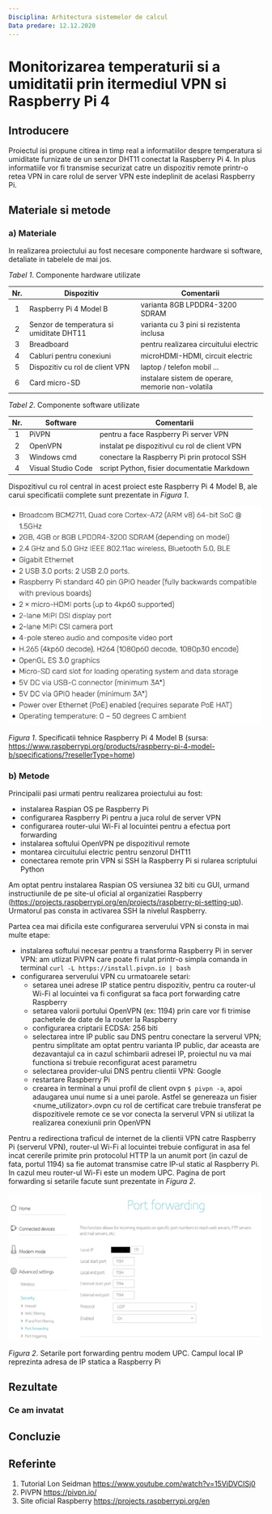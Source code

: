 ```yaml
--- 
Disciplina: Arhitectura sistemelor de calcul
Data predare: 12.12.2020
---
```


# Monitorizarea temperaturii si a umiditatii prin itermediul VPN si Raspberry Pi 4

## Introducere

Proiectul isi propune citirea in timp real a informatiilor despre temperatura si umiditate furnizate de un senzor DHT11 conectat la Raspberry Pi 4. In plus informatiile vor fi transmise securizat catre un dispozitiv remote printr-o retea VPN in care rolul de server VPN este indeplinit de acelasi Raspberry Pi.   

## Materiale si metode

### a) Materiale
In realizarea proiectului au fost necesare componente hardware si software, detaliate in tabelele de mai jos.   
  
*Tabel 1*. Componente hardware utilizate

Nr.   | Dispozitiv                                | Comentarii
:--:  | ----------------------------------------- | -------------------------------------
1     | Raspberry Pi 4 Model B                    | varianta 8GB LPDDR4-3200 SDRAM
2     | Senzor de temperatura si umiditate DHT11  | varianta cu 3 pini si rezistenta inclusa
3     | Breadboard                                | pentru realizarea circuitului electric
4     | Cabluri pentru conexiuni                  | microHDMI-HDMI, circuit electric
5     | Dispozitiv cu rol de client VPN           | laptop / telefon mobil ...
6     | Card micro-SD                             | instalare sistem de operare, memorie non-volatila

*Tabel 2*. Componente software utilizate

Nr.   | Software                  | Comentarii
:--:  | ------------------------- | ------------------------------------------
1     | PiVPN                     | pentru a face Raspberry Pi server VPN
2     | OpenVPN                   | instalat pe dispozitivul cu rol de client VPN
3     | Windows cmd               | conectare la Raspberry Pi prin protocol SSH
4     | Visual Studio Code        | script Python, fisier documentatie Markdown

Dispozitivul cu rol central in acest proiect este Raspberry Pi 4 Model B, ale carui specificatii complete sunt prezentate in *Figura 1*.

<img src="imagini/raspberry_pi4_specifications.JPG" alt="Raspberry Pi 4 Model B specifications" width=500>

*Figura 1*. Specificatii tehnice Raspberry Pi 4 Model B (sursa: https://www.raspberrypi.org/products/raspberry-pi-4-model-b/specifications/?resellerType=home)

### b) Metode

Principalii pasi urmati pentru realizarea proiectului au fost:
* instalarea Raspian OS pe Raspberry Pi
* configurarea Raspberry Pi pentru a juca rolul de server VPN
* configurarea router-ului Wi-Fi al locuintei pentru a efectua port forwarding
* instalarea softului OpenVPN pe dispozitivul remote
* montarea circuitului electric pentru senzorul DHT11
* conectarea remote prin VPN si SSH la Raspberry Pi si rularea scriptului Python

Am optat pentru instalarea Raspian OS versiunea 32 biti cu GUI, urmand instructiunile de pe site-ul oficial al organizatiei Raspberry (https://projects.raspberrypi.org/en/projects/raspberry-pi-setting-up). Urmatorul pas consta in activarea SSH la nivelul Raspberry.  
  
Partea cea mai dificila este configurarea serverului VPN si consta in mai multe etape: 
* instalarea softului necesar pentru a transforma Raspberry Pi in server VPN: am utlizat PiVPN care poate fi rulat printr-o simpla comanda in terminal `curl -L https://install.pivpn.io | bash`
* configurarea serverului VPN cu urmatoarele setari:
    * setarea unei adrese IP statice pentru dispozitiv, pentru ca router-ul Wi-Fi al locuintei va fi configurat sa faca port forwarding catre Raspberry
    * setarea valorii portului OpenVPN (ex: 1194) prin care vor fi trimise pachetele de date de la router la Raspberry
    * configurarea criptarii ECDSA: 256 biti
    * selectarea intre IP public sau DNS pentru conectare la serverul VPN; pentru simplitate am optat pentru varianta IP public, dar aceasta are dezavantajul ca in cazul schimbarii adresei IP, proiectul nu va mai functiona si trebuie reconfigurat acest parametru
    * selectarea provider-ului DNS pentru clientii VPN: Google
    * restartare Raspberry Pi
    * crearea in terminal a unui profil de client ovpn `$ pivpn -a`, apoi adaugarea unui nume si a unei parole. Astfel se genereaza un fisier <nume_utilizator>.ovpn cu rol de certificat care trebuie transferat pe dispozitivele remote ce se vor conecta la serverul VPN si utilizat la realizarea conexiunii prin OpenVPN  

Pentru a redirectiona traficul de internet de la clientii VPN catre Raspberry Pi (serverul VPN), router-ul Wi-Fi al locuintei trebuie configurat in asa fel incat cererile primite prin protocolul HTTP la un anumit port (in cazul de fata, portul 1194) sa fie automat transmise catre IP-ul static al Raspberry Pi. In cazul meu router-ul Wi-Fi este un modem UPC. Pagina de port forwarding si setarile facute sunt prezentate in *Figura 2*.  

<img src="imagini/port_forwarding_upc.jpg" alt="Port forwarding pentru modem UPC" width=500>

*Figura 2*. Setarile port forwarding pentru modem UPC. Campul local IP reprezinta adresa de IP statica a Raspberry Pi
  


## Rezultate

### Ce am invatat

## Concluzie

## Referinte
1. Tutorial Lon Seidman https://www.youtube.com/watch?v=15VjDVCISj0
2. PiVPN https://pivpn.io/
3. Site oficial Raspberry https://projects.raspberrypi.org/en
